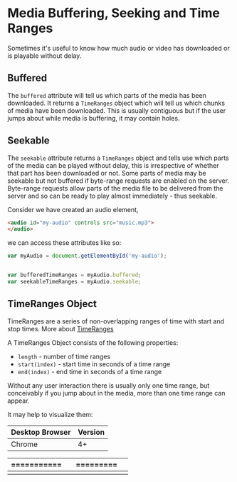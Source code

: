 Media Buffering, Seeking and Time Ranges
========================================

Sometimes it's useful to know how much audio or video has downloaded or is playable without delay. 

Buffered
--------

The ```buffered``` attribute will tell us which parts of the media has been downloaded. It returns a ```TimeRanges``` object which will tell us which chunks of media have been downloaded. This is usually contiguous but if the user jumps about while media is buffering, it may contain holes.

Seekable
--------

The ```seekable``` attribute returns a ```TimeRanges``` object and tells use which parts of the media can be played without delay, this is irrespective of whether that part has been downloaded or not. Some parts of media may be seekable but not buffered if byte-range requests are enabled on the server. Byte-range requests allow parts of the media file to be delivered from the server and so can be ready to play almost immediately - thus seekable.

Consider we have created an audio element, 

`````html
<audio id="my-audio" controls src="music.mp3">
</audio>

`````

we can access these attributes like so:

`````javascript
var myAudio = document.getElementById('my-audio');


var bufferedTimeRanges = myAudio.buffered;
var seekableTimeRanges = myAudio.seekable;

`````

TimeRanges Object
-----------------

TimeRanges are a series of non-overlapping ranges of time with start and stop times. More about [TimeRanges](https://developer.mozilla.org/en-US/docs/Web/API/TimeRanges)

A TimeRanges Object consists of the following properties:

- ```length``` - number of time ranges
- ```start(index)``` - start time in seconds of a time range
- ```end(index)``` - end time in seconds of a time range

Without any user interaction there is usually only one time range, but conceivably if you jump about in the media, more than one time range can appear.


It may help to visualize them:

| Desktop Browser   | Version |
| ----------------- | ------- |
| Chrome            | 4+      |


| =========== |                | ========= |    |
| ----------- | -------------- | --------- | -- |
|             |                |           |    |





